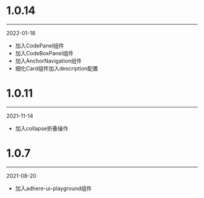 # 1.0.14

***

2022-01-18

* 加入CodePanel组件
* 加入CodeBoxPanel组件
* 加入AnchorNavigation组件
* 细化Card组件加入description配置

# 1.0.11

***

2021-11-14

* 加入collapse折叠操作

# 1.0.7

***

2021-08-20

* 加入adhere-ui-playground组件
